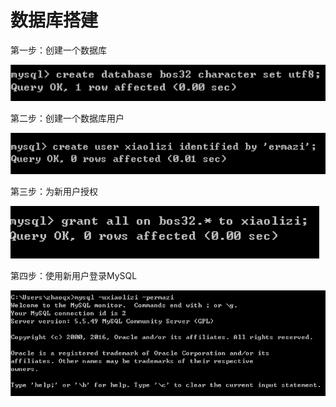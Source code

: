 # 数据库搭建

第一步：创建一个数据库

![](../../../.gitbook/assets/image%20%28145%29.png)

第二步：创建一个数据库用户

![](../../../.gitbook/assets/image%20%28156%29.png)

第三步：为新用户授权

![](../../../.gitbook/assets/image%20%2892%29.png)

第四步：使用新用户登录MySQL

![](../../../.gitbook/assets/image%20%2883%29.png)


